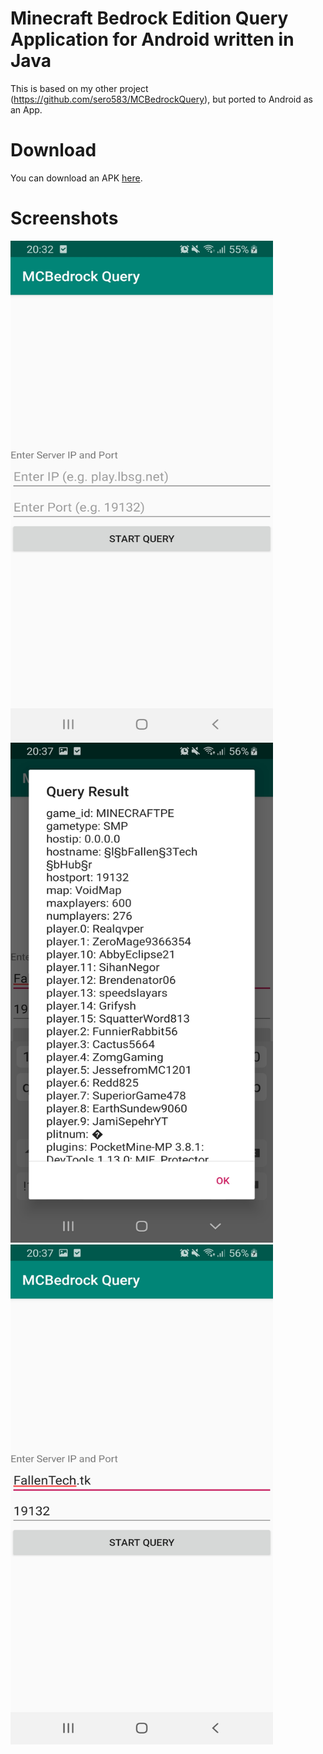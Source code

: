 # Minecraft Bedrock Edition Query Application for Android written in Java
This is based on my other project (https://github.com/sero583/MCBedrockQuery), but ported to Android as an App.
# Download
You can download an APK [here](https://github.com/sero583/MCBedrockQuery-Android/blob/master/release/MCBedrockQuery.apk).
# Screenshots
<img src="https://github.com/sero583/MCBedrockQuery-Android/blob/master/images/screenshot_1.jpg" width="420" height="800"/>
<img src="https://github.com/sero583/MCBedrockQuery-Android/blob/master/images/screenshot_2.jpg" width="420" height="800"/>
<img src="https://github.com/sero583/MCBedrockQuery-Android/blob/master/images/screenshot_3.jpg" width="420" height="800"/>
